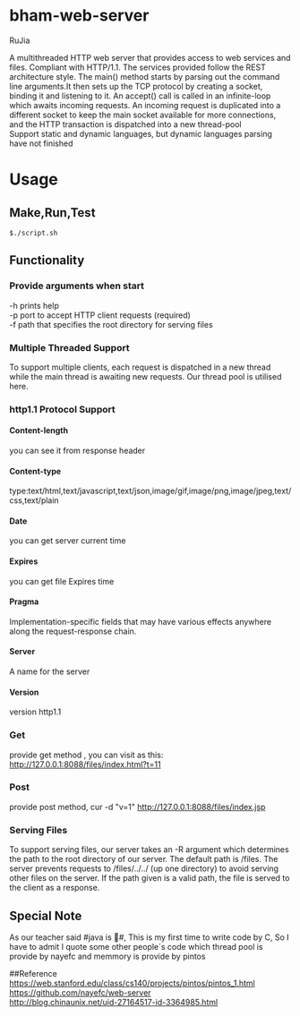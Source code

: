 bham-web-server
==========
RuJia

A multithreaded HTTP web server that provides access to web services and files. 
Compliant with HTTP/1.1. The services provided follow the REST architecture style.
The main() method starts by parsing out the command line arguments.It then sets up 
the TCP protocol by creating a socket, binding it and listening to it. 
An accept() call is called in an infinite-loop which awaits incoming requests. 
An incoming request is duplicated into a different socket to keep the main socket available for more 
connections, and the HTTP transaction is dispatched into a new thread-pool  
Support static and dynamic languages, but dynamic languages parsing have not finished


# Usage

## Make,Run,Test

    $./script.sh
    
## Functionality

### Provide arguments when start
-h prints help   
-p port to accept HTTP client requests (required)  
-f path that specifies the root directory for serving files  

### Multiple Threaded Support
To support multiple clients, each request is dispatched in a new thread while the main thread is awaiting new 
requests. Our thread pool is utilised here.

### http1.1 Protocol Support

#### Content-length
you can see it from response header
#### Content-type
type:text/html,text/javascript,text/json,image/gif,image/png,image/jpeg,text/css,text/plain
#### Date
you can get server current time
#### Expires
you can get file Expires time
#### Pragma
Implementation-specific fields that may have various effects anywhere along the request-response chain.
#### Server
A name for the server
#### Version 
version http1.1

### Get
provide get method , you can visit as this: http://127.0.0.1:8088/files/index.html?t=11
### Post
provide post method, cur -d "v=1" http://127.0.0.1:8088/files/index.jsp

### Serving Files
To support serving files, our server takes an -R argument which determines the path to the root directory 
of our server. The default path is /files. The server prevents requests to /files/../../ (up one directory)
to avoid serving other files on the server. If the path given is a valid path, the file is served to the 
client as a response.

## Special Note
As our teacher said #java is :shit:#, This is my first time to write code by C,
So I have to admit I quote some other people´s code
which thread pool is provide by nayefc and memmory is provide by pintos 

##Reference 
https://web.stanford.edu/class/cs140/projects/pintos/pintos_1.html  
https://github.com/nayefc/web-server  
http://blog.chinaunix.net/uid-27164517-id-3364985.html  




















